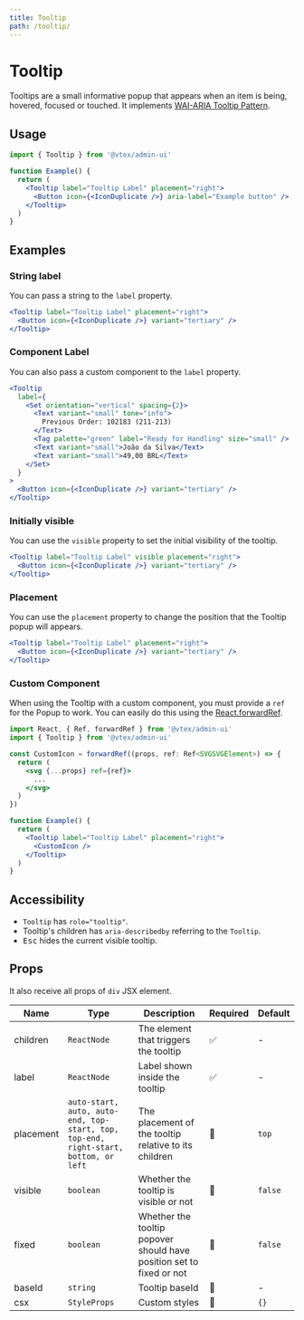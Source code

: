 ```yaml
---
title: Tooltip
path: /tooltip/
---
```


# Tooltip

Tooltips are a small informative popup that appears when an item is being, hovered, focused or touched. It implements [WAI-ARIA Tooltip Pattern](https://www.w3.org/TR/wai-aria-practices/#tooltip).

## Usage

```jsx isStatic
import { Tooltip } from '@vtex/admin-ui'

function Example() {
  return (
    <Tooltip label="Tooltip Label" placement="right">
      <Button icon={<IconDuplicate />} aria-label="Example button" />
    </Tooltip>
  )
}
```

## Examples

### String label

You can pass a string to the `label` property.

```jsx live
<Tooltip label="Tooltip Label" placement="right">
  <Button icon={<IconDuplicate />} variant="tertiary" />
</Tooltip>
```

### Component Label

You can also pass a custom component to the `label` property.

```jsx live
<Tooltip
  label={
    <Set orientation="vertical" spacing={2}>
      <Text variant="small" tone="info">
        Previous Order: 102183 (211-213)
      </Text>
      <Tag palette="green" label="Ready for Handling" size="small" />
      <Text variant="small">João da Silva</Text>
      <Text variant="small">49,00 BRL</Text>
    </Set>
  }
>
  <Button icon={<IconDuplicate />} variant="tertiary" />
</Tooltip>
```

### Initially visible

You can use the `visible` property to set the initial visibility of the tooltip.

```jsx live
<Tooltip label="Tooltip Label" visible placement="right">
  <Button icon={<IconDuplicate />} variant="tertiary" />
</Tooltip>
```

### Placement

You can use the `placement` property to change the position that the Tooltip popup will appears.

```jsx live
<Tooltip label="Tooltip Label" placement="right">
  <Button icon={<IconDuplicate />} variant="tertiary" />
</Tooltip>
```

### Custom Component

When using the Tooltip with a custom component, you must provide a `ref` for the Popup to work. You can easily do this using the [React.forwardRef](https://reactjs.org/docs/forwarding-refs.html).

```jsx isStatic
import React, { Ref, forwardRef } from '@vtex/admin-ui'
import { Tooltip } from '@vtex/admin-ui'

const CustomIcon = forwardRef((props, ref: Ref<SVGSVGElement>) => {
  return (
    <svg {...props} ref={ref}>
      ...
    </svg>
  )
})

function Example() {
  return (
    <Tooltip label="Tooltip Label" placement="right">
      <CustomIcon />
    </Tooltip>
  )
}
```

## Accessibility

- `Tooltip` has `role="tooltip"`.
- Tooltip's children has `aria-describedby` referring to the `Tooltip`.
- <kbd>Esc</kbd> hides the current visible tooltip.

## Props

It also receive all props of `div` JSX element.

| Name      | Type                                                                                | Description                                                          | Required | Default |
| --------- | ----------------------------------------------------------------------------------- | -------------------------------------------------------------------- | -------- | ------- |
| children  | `ReactNode`                                                                         | The element that triggers the tooltip                                | ✅       | -       |
| label     | `ReactNode`                                                                         | Label shown inside the tooltip                                       | ✅       | -       |
| placement | `auto-start, auto, auto-end, top-start, top, top-end, right-start, bottom, or left` | The placement of the tooltip relative to its children                | 🚫       | `top`   |
| visible   | `boolean`                                                                           | Whether the tooltip is visible or not                                | 🚫       | `false` |
| fixed     | `boolean`                                                                           | Whether the tooltip popover should have position set to fixed or not | 🚫       | `false` |
| baseId    | `string`                                                                            | Tooltip baseId                                                       | 🚫       | -       |
| csx       | `StyleProps`                                                                        | Custom styles                                                        | 🚫       | `{}`    |

